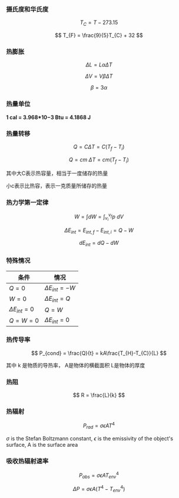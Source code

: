 ### 摄氏度和华氏度

$$
T_{C} = T - 273.15
$$

$$
T_{F} = \frac{9}{5}T_{C} + 32
$$

### 热膨胀

$$
\Delta L = L \alpha \Delta T
$$

$$
\Delta V = V \beta \Delta T
$$

$$
\beta = 3\alpha
$$

### 热量单位

**1 cal = 3.968*10−3 Btu = 4.1868 J**

### 热量转移

$$
Q = C\Delta T = C(T_{f} - T_{i})
$$

$$
Q = cm \ \Delta T = cm(T_{f}-T_{i})
$$

其中大C表示热容量，相当于一度储存的热量

小c表示比热容，表示一克质量所储存的热量

### 热力学第一定律

$$
W = \int_{}^{}dW = \int_{v_{i}}^{v_{f}} p \ dV
$$

$$
\Delta E_{int} = E_{int,f}-E_{int,i} = Q - W
$$

$$
d E_{int} = dQ - dW
$$

### 特殊情况

| 条件                 | 情况                   |
| -------------------- | ---------------------- |
| $Q = 0$              | $\Delta E_{int} = - W$ |
| $W = 0$              | $\Delta E_{int} = Q$   |
| $\Delta E_{int} = 0$ | $Q = W$                |
| $Q = W = 0$          | $\Delta E_{int} = 0$   |

### 热传导率

$$
P_{cond} = \frac{Q}{t} = kA\frac{T_{H}-T_{C}}{L}
$$

其中 k 是物质的导热率， A是物体的横截面积 L是物体的厚度



###  热阻

$$
R = \frac{L}{k}
$$

### 热辐射

$$
P_{rad} = \sigma \epsilon AT^4
$$

 $\sigma$ is the Stefan Boltzmann constant, $\epsilon$ is the emissivity of the object's surface, A is the surface area

### 吸收热辐射速率

$$
P_{abs} = \sigma \epsilon AT^4_{env}
$$

$$
\Delta P = \sigma \epsilon A (T^4 - T^4_{env})
$$

